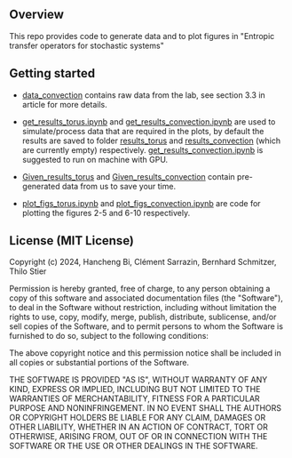 ## Overview
This repo provides code to generate data and to plot figures in "Entropic transfer operators for stochastic systems"

## Getting started
* [data_convection](./data_convection/) contains raw data from the lab, see section 3.3 in article for more details.
* [get_results_torus.ipynb](./get_results_torus.ipynb) and [get_results_convection.ipynb](./get_results_convection.ipynb) are used to simulate/process data that are required in the plots, by default the results are saved to folder [results_torus](./results_torus/) and [results_convection](./results_convection/) (which are currently empty) respectively. [get_results_convection.ipynb](./get_results_convection.ipynb) is suggested to run on machine with GPU.

* [Given_results_torus](./Given_results_torus/) and [Given_results_convection](./Given_results_convection/) contain pre-generated data from us to save your time.

* [plot_figs_torus.ipynb](./plot_figs_torus.ipynb) and [plot_figs_convection.ipynb](./plot_figs_convection.ipynb) are code for plotting the figures 2-5 and 6-10 respectively.

## License (MIT License)
Copyright (c) 2024, Hancheng Bi, Clément Sarrazin, Bernhard Schmitzer, Thilo Stier

Permission is hereby granted, free of charge, to any person obtaining a copy
of this software and associated documentation files (the "Software"), to deal
in the Software without restriction, including without limitation the rights
to use, copy, modify, merge, publish, distribute, sublicense, and/or sell
copies of the Software, and to permit persons to whom the Software is
furnished to do so, subject to the following conditions:

The above copyright notice and this permission notice shall be included in all
copies or substantial portions of the Software.

THE SOFTWARE IS PROVIDED "AS IS", WITHOUT WARRANTY OF ANY KIND, EXPRESS OR
IMPLIED, INCLUDING BUT NOT LIMITED TO THE WARRANTIES OF MERCHANTABILITY,
FITNESS FOR A PARTICULAR PURPOSE AND NONINFRINGEMENT. IN NO EVENT SHALL THE
AUTHORS OR COPYRIGHT HOLDERS BE LIABLE FOR ANY CLAIM, DAMAGES OR OTHER
LIABILITY, WHETHER IN AN ACTION OF CONTRACT, TORT OR OTHERWISE, ARISING FROM,
OUT OF OR IN CONNECTION WITH THE SOFTWARE OR THE USE OR OTHER DEALINGS IN THE
SOFTWARE.
